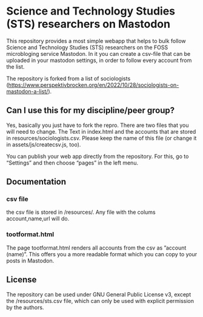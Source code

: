 # Science and Technology Studies (STS) researchers on Mastodon

This repository provides a most simple webapp that helps to bulk follow Science and Technology Studies (STS) researchers on the FOSS microbloging service Mastodon. In it you can create a csv-file that can be uploaded in your mastodon settings, in order to follow every account from the list.

The repository is forked from a list of sociologists (https://www.perspektivbrocken.org/en/2022/10/28/sociologists-on-mastodon-a-list/).


## Can I use this for my discipline/peer group?

Yes, basically you just have to fork the repro. There are two files that you will need to change. The Text in index.html and the accounts that are stored in resources/sociologists.csv. Please keep the name of this file (or change it in assets/js/createcsv.js, too).

You can publish your web app directly from the repository. For this, go to “Settings” and then choose “pages” in the left menu.

## Documentation

### csv file
the csv file is stored in /resources/.
Any file with the colums account,name,url will do.

### tootformat.html
The page tootformat.html renders all accounts from the csv as ”account (name)”. This offers you a more readable format which you can copy to your posts in Mastodon.

## License

The repository can be used under GNU General Public License v3, except the /resources/sts.csv file, which can only be used with explicit permission by the authors.
